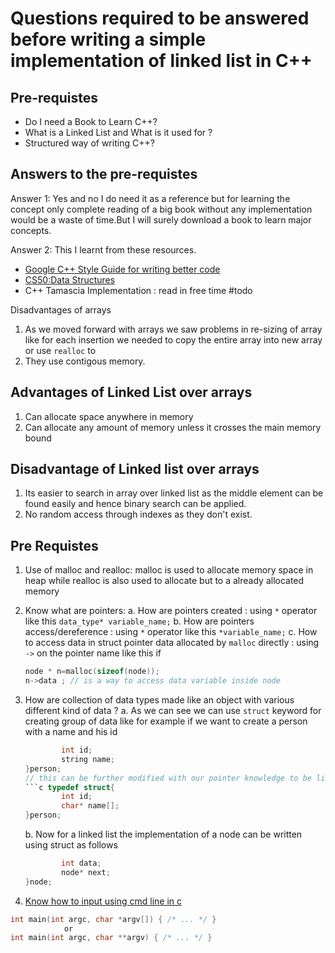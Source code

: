 # Questions required to be answered before writing a simple implementation of linked list in C++

## Pre-requistes

- Do I need a Book to Learn C++?
- What is a Linked List and What is it used for ?
- Structured way of writing C++?

## Answers to the pre-requistes

Answer 1: Yes and no I do need it as a reference but for learning the concept only complete reading of a big book without any implementation would be a waste of time.But I will surely download a book to learn major concepts.

Answer 2: This I learnt from these resources.

- [Google C++ Style Guide for writing better code](https://google.github.io/styleguide/cppguide.html)
- [CS50:Data Structures](https://youtu.be/X8h4dq9Hzq8?list=PLhQjrBD2T380F_inVRXMIHCqLaNUd7bN4&t=2304)
- C++ Tamascia Implementation : read in free time #todo

Disadvantages of arrays

1. As we moved forward with arrays we saw problems in re-sizing of array like for each insertion we needed to copy the entire array into new array or use `realloc` to  
2. They use contigous memory.

## Advantages of Linked List over arrays

1. Can allocate space anywhere in memory
2. Can allocate any amount of memory unless it crosses the main memory bound

## Disadvantage of Linked list over arrays

1. Its easier to search in array over linked list as the middle element can be found easily and hence binary search can be applied.
2. No random access through indexes as they don't exist.

## Pre Requistes

1. Use of malloc and realloc: malloc is used to allocate memory space in heap while realloc is also used to allocate but to a already allocated memory  

2. Know what are pointers:
    a. How are pointers created : using `*` operator like this `data_type* variable_name;`
    b. How are pointers access/dereference : using `*` operator like this `*variable_name;`
    c. How to access data in struct pointer data allocated by `malloc` directly : using `->` on the pointer name like this if

    ```c
    node * n=malloc(sizeof(node));
    n->data ; // is a way to access data variable inside node
     ```

3. How are collection of data types made like an object with various different kind of data ?
    a. As we can see we can use `struct` keyword for creating group of data like for example if we want to create a person with a name and his id

    ```c typedef struct{
            int id;
            string name;
    }person;
    // this can be further modified with our pointer knowledge to be like this as we know strings are nothing but char array
    ```c typedef struct{
            int id;
            char* name[];
    }person;
    ```

    b. Now for a linked list the implementation of a node can be written using struct as follows

    ```c typedef struct node{
            int data;
            node* next;
    }node;
    ```

4. [Know how to input using cmd line in c](https://www.geeksforgeeks.org/command-line-arguments-in-c-cpp/)

```c
int main(int argc, char *argv[]) { /* ... */ }
            or
int main(int argc, char **argv) { /* ... */ }
```

